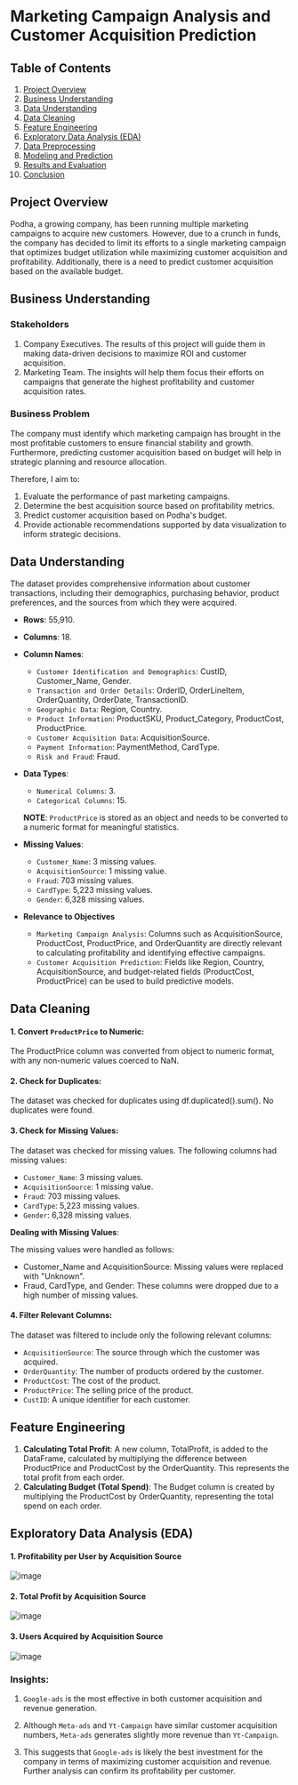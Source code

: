 # Marketing Campaign Analysis and Customer Acquisition Prediction

## Table of Contents
1. [Project Overview](#project-overview)
2. [Business Understanding](#business-understanding)
3. [Data Understanding](#data-understanding)
4. [Data Cleaning](#data-cleaning)
5. [Feature Engineering](#feature-engineering)
6. [Exploratory Data Analysis (EDA)](#exploratory-data-analysis-eda)
7. [Data Preprocessing](data-preprocessing)
8. [Modeling and Prediction](#modeling-and-prediction)
9. [Results and Evaluation](#results-and-evaluation)
10. [Conclusion](#conclusion)

## Project Overview
Podha, a growing company, has been running multiple marketing campaigns to acquire new customers. However, due to a crunch in funds, the company has decided to limit its efforts to a single marketing campaign that optimizes budget utilization while maximizing customer acquisition and profitability. Additionally, there is a need to predict customer acquisition based on the available budget.

## Business Understanding
### Stakeholders
1. Company Executives. The results of this project will guide them in making data-driven decisions to maximize ROI and customer acquisition.
2. Marketing Team. The insights will help them focus their efforts on campaigns that generate the highest profitability and customer acquisition rates.

### Business Problem
The company must identify which marketing campaign has brought in the most profitable customers to ensure financial stability and growth. Furthermore, predicting customer acquisition based on budget will help in strategic planning and resource allocation.

Therefore, I aim to:
1. Evaluate the performance of past marketing campaigns.
2. Determine the best acquisition source based on profitability metrics.
3. Predict customer acquisition based on Podha's budget.
4. Provide actionable recommendations supported by data visualization to inform strategic decisions.

## Data Understanding
The dataset provides comprehensive information about customer transactions, including their demographics, purchasing behavior, product preferences, and the sources from which they were acquired.
- **Rows**: 55,910.
- **Columns**: 18.
- **Column Names**: 
     - `Customer Identification and Demographics`: CustID, Customer_Name, Gender.
     - `Transaction and Order Details`: OrderID, OrderLineItem, OrderQuantity, OrderDate, TransactionID.
     - `Geographic Data`: Region, Country.
     - `Product Information`: ProductSKU, Product_Category, ProductCost, ProductPrice.
     - `Customer Acquisition Data`: AcquisitionSource.
     - `Payment Information`: PaymentMethod, CardType.
     - `Risk and Fraud`: Fraud.
- **Data Types**:
     - `Numerical Columns`: 3.
     - `Categorical Columns`: 15.

     **NOTE**: `ProductPrice` is stored as an object and needs to be converted to a numeric format for meaningful statistics.
- **Missing Values**:
     - `Customer_Name`: 3 missing values.
     - `AcquisitionSource`: 1 missing value.
     - `Fraud`: 703 missing values.
     - `CardType`: 5,223 missing values.
     - `Gender`: 6,328 missing values.
- **Relevance to Objectives**
     - `Marketing Campaign Analysis`: Columns such as AcquisitionSource, ProductCost, ProductPrice, and OrderQuantity are directly relevant to calculating profitability and identifying effective campaigns.
     - `Customer Acquisition Prediction`: Fields like Region, Country, AcquisitionSource, and budget-related fields (ProductCost, ProductPrice) can be used to build predictive models.

## Data Cleaning
#### 1. Convert `ProductPrice` to Numeric:
The ProductPrice column was converted from object to numeric format, with any non-numeric values coerced to NaN.

#### 2. Check for Duplicates:
The dataset was checked for duplicates using df.duplicated().sum(). No duplicates were found.

#### 3. Check for Missing Values:
The dataset was checked for missing values. The following columns had missing values:
- `Customer_Name`: 3 missing values.
- `AcquisitionSource`: 1 missing value.
- `Fraud`: 703 missing values.
- `CardType`: 5,223 missing values.
- `Gender`: 6,328 missing values.

**Dealing with Missing Values**:

The missing values were handled as follows:
- Customer_Name and AcquisitionSource: Missing values were replaced with "Unknown".
- Fraud, CardType, and Gender: These columns were dropped due to a high number of missing values.

#### 4. Filter Relevant Columns:
The dataset was filtered to include only the following relevant columns:
- `AcquisitionSource`: The source through which the customer was acquired.
- `OrderQuantity`: The number of products ordered by the customer.
- `ProductCost`: The cost of the product.
- `ProductPrice`: The selling price of the product.
- `CustID`: A unique identifier for each customer.

## Feature Engineering
1. **Calculating Total Profit**:
A new column, TotalProfit, is added to the DataFrame, calculated by multiplying the difference between ProductPrice and ProductCost by the OrderQuantity. This represents the total profit from each order.
2. **Calculating Budget (Total Spend)**:
The Budget column is created by multiplying the ProductCost by OrderQuantity, representing the total spend on each order.

## Exploratory Data Analysis (EDA)
#### 1. Profitability per User by Acquisition Source
![image](https://github.com/user-attachments/assets/85930056-505d-4cb8-b46a-35b895130ddc)

#### 2. Total Profit by Acquisition Source
![image](https://github.com/user-attachments/assets/4e8c082e-2f25-4a7e-abb7-b2a57f674fad)

#### 3. Users Acquired by Acquisition Source
![image](https://github.com/user-attachments/assets/2a013a1a-a07a-46b3-ac4d-1ff57e6e6a01)

### Insights:
1. `Google-ads` is the most effective in both customer acquisition and revenue generation.

2. Although `Meta-ads` and `Yt-Campaign` have similar customer acquisition numbers, `Meta-ads` generates slightly more revenue than `Yt-Campaign`.

3. This suggests that `Google-ads` is likely the best investment for the company in terms of maximizing customer acquisition and revenue. Further analysis can confirm its profitability per customer.

